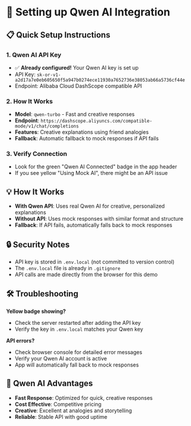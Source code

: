# 🚀 Setting up Qwen AI Integration

## 📋 Quick Setup Instructions

### 1. Qwen AI API Key
- ✅ **Already configured!** Your Qwen AI key is set up
- API Key: `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`
- Endpoint: Alibaba Cloud DashScope compatible API

### 2. How It Works
- **Model**: `qwen-turbo` - Fast and creative responses
- **Endpoint**: `https://dashscope.aliyuncs.com/compatible-mode/v1/chat/completions`
- **Features**: Creative explanations using friend analogies
- **Fallback**: Automatic fallback to mock responses if API fails

### 3. Verify Connection
- Look for the green "Qwen AI Connected" badge in the app header
- If you see yellow "Using Mock AI", there might be an API issue

## 💡 How It Works

- **With Qwen API**: Uses real Qwen AI for creative, personalized explanations
- **Without API**: Uses mock responses with similar format and structure
- **Fallback**: If API fails, automatically falls back to mock responses

## 🔒 Security Notes

- API key is stored in `.env.local` (not committed to version control)
- The `.env.local` file is already in `.gitignore`
- API calls are made directly from the browser for this demo

## 🛠️ Troubleshooting

**Yellow badge showing?**
- Check the server restarted after adding the API key
- Verify the key in `.env.local` matches your Qwen key

**API errors?**
- Check browser console for detailed error messages
- Verify your Qwen AI account is active
- App will automatically fall back to mock responses

## 🎯 Qwen AI Advantages

- **Fast Response**: Optimized for quick, creative responses
- **Cost Effective**: Competitive pricing
- **Creative**: Excellent at analogies and storytelling
- **Reliable**: Stable API with good uptime
